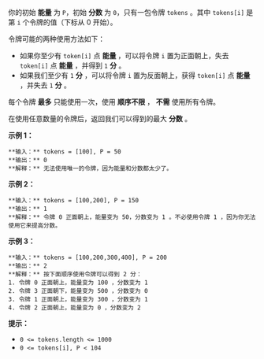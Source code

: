 你的初始 **能量** 为 `P`，初始 **分数** 为 `0`，只有一包令牌 `tokens` 。其中 `tokens[i]` 是第 `i`
个令牌的值（下标从 0 开始）。

令牌可能的两种使用方法如下：

  * 如果你至少有 `token[i]` 点 **能量** ，可以将令牌 `i` 置为正面朝上，失去 `token[i]` 点 **能量** ，并得到 `1` **分** 。
  * 如果我们至少有 `1` **分** ，可以将令牌 `i` 置为反面朝上，获得 `token[i]` 点 **能量** ，并失去 `1` **分** 。

每个令牌 **最多** 只能使用一次，使用 **顺序不限** ， **不需** 使用所有令牌。

在使用任意数量的令牌后，返回我们可以得到的最大 **分数** 。

**示例 1：**

    
    
    **输入：** tokens = [100], P = 50
    **输出：** 0
    **解释：** 无法使用唯一的令牌，因为能量和分数都太少了。

**示例 2：**

    
    
    **输入：** tokens = [100,200], P = 150
    **输出：** 1
    **解释：** 令牌 0 正面朝上，能量变为 50，分数变为 1 。不必使用令牌 1 ，因为你无法使用它来提高分数。

**示例 3：**

    
    
    **输入：** tokens = [100,200,300,400], P = 200
    **输出：** 2
    **解释：** 按下面顺序使用令牌可以得到 2 分：
    1. 令牌 0 正面朝上，能量变为 100 ，分数变为 1
    2. 令牌 3 正面朝下，能量变为 500 ，分数变为 0
    3. 令牌 1 正面朝上，能量变为 300 ，分数变为 1
    4. 令牌 2 正面朝上，能量变为 0 ，分数变为 2

**提示：**

  * `0 <= tokens.length <= 1000`
  * `0 <= tokens[i], P < 104`

